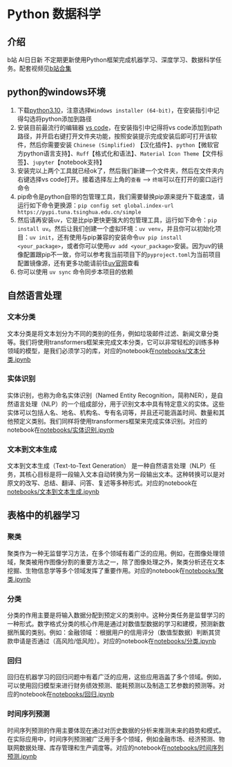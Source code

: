 # Python 数据科学

## 介绍
b站 AI日日新 不定期更新使用Python框架完成机器学习、深度学习、数据科学任务。配套视频见[b站合集](https://www.bilibili.com/video/BV1pHd8YiERd/?spm_id_from=333.1387.homepage.video_card.click&vd_source=06eafedcfca50f6eabb7b3d6b61ecfe3)


## python的windows环境

1. 下载[python3.10](https://www.python.org/downloads/release/python-31011/)，注意选择`Windows installer (64-bit)`，在安装指引中记得勾选将python添加到路径
2. 安装目前最流行的编辑器 [vs code](https://code.visualstudio.com/Download#)，在安装指引中记得将vs code添加到path路径，并开启右键打开文件夹功能，按照安装提示完成安装后即可打开该软件，然后你需要安装 `Chinese (Simplified)` 【汉化插件】、`python`【微软官方python语言支持】、`Ruff`【格式化和语法】、`Material Icon Theme`【文件标签】、`jupyter`【notebook支持】
3. 安装完以上两个工具就已经ok了，然后我们新建一个文件夹，然后在文件夹内右键选择vs code打开。接着选择左上角的`查看` --> `终端`可以在打开的窗口运行命令
4. pip命令是python自带的包管理工具，我们需要替换pip源来提升下载速度，请运行如下命令更换源：`pip config set global.index-url https://pypi.tuna.tsinghua.edu.cn/simple`
5. 然后请再安装`uv`，它是比pip更快更强大的包管理工具，运行如下命令：`pip install uv`。然后让我们创建一个虚拟环境：`uv venv`，并且你可以初始化项目：`uv init`，还有使用与pip兼容的安装命令`uv pip install <your_package>`，或者你可以使用`uv add <your_package>`安装。因为uv的镜像配置跟pip不一致，你可以参考我当前项目下的`pyproject.toml`为当前项目配置镜像源，还有更多功能请前往[uv官网](https://docs.astral.sh/uv/)查看
6. 你可以使用 `uv sync` 命令同步本项目的依赖


## 自然语言处理
### 文本分类
文本分类是将文本划分为不同的类别的任务，例如垃圾邮件过滤、新闻文章分类等。我们将使用transformers框架来完成文本分类，它可以非常轻松的训练多种领域的模型，是我们必须学习的库，对应的notebook在[notebooks/文本分类.ipynb](notebooks/文本分类.ipynb)

### 实体识别
实体识别，也称为命名实体识别（Named Entity Recognition，简称NER），是自然语言处理（NLP）的一个组成部分，用于识别文本中具有特定意义的实体。这些实体可以包括人名、地名、机构名、专有名词等，并且还可能涵盖时间、数量和其他预定义类别。我们同样将使用transformers框架来完成实体识别。对应的notebook在[notebooks/实体识别.ipynb](notebooks/实体识别.ipynb)

### 文本到文本生成
文本到文本生成（Text-to-Text Generation） 是一种自然语言处理（NLP）任务，其核心目标是将一段输入文本自动转换为另一段输出文本。这种转换可以是对原文的改写、总结、翻译、问答、复述等多种形式。对应的notebook在[notebooks/文本到文本生成.ipynb](notebooks/文本到文本生成.ipynb)



## 表格中的机器学习
### 聚类
聚类作为一种无监督学习方法，在多个领域有着广泛的应用。例如，在图像处理领域，聚类被用作图像分割的重要方法之一，除了图像处理之外，聚类分析还在文本挖掘、生物信息学等多个领域发挥了重要作用。对应的notebook在[notebooks/聚类.ipynb](notebooks/聚类.ipynb)

### 分类
分类的作用主要是将输入数据分配到预定义的类别中。这种分类任务是监督学习的一种形式。数字格式分类的核心作用是通过对数值型数据的学习和建模，预测新数据所属的类别。例如：金融领域 ：根据用户的信用评分（数值型数据）判断其贷款申请是否通过（高风险/低风险）。对应的notebook在[notebooks/分类.ipynb](notebooks/分类.ipynb)

### 回归
回归在机器学习的回归问题中有着广泛的应用，这些应用涵盖了多个领域。例如，可以使用回归模型来进行财务绩效预测、能耗预测以及制造工艺参数的预测等。对应的notebook在[notebooks/回归.ipynb](notebooks/回归.ipynb)

### 时间序列预测
时间序列预测的作用主要体现在通过对历史数据的分析来推测未来的趋势和模式。在实际应用中，时间序列预测被广泛用于多个领域，例如金融市场、经济预测、物联网数据处理、库存管理和生产调度等。对应的notebook在[notebooks/时间序列预测.ipynb](notebooks/时间序列预测.ipynb)

